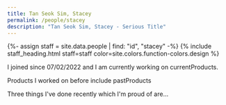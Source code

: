 ```yaml
---
title: Tan Seok Sim, Stacey
permalink: /people/stacey
description: "Tan Seok Sim, Stacey - Serious Title"
---
```


{%- assign staff = site.data.people | find: "id", "stacey" -%}
{% include staff_heading.html staff=staff color=site.colors.function-colors.design %}

<p>I joined since 07/02/2022 and I am currently working on currentProducts.</p>

<p>Products I worked on before include pastProducts</p>

<p>Three things I've done recently which I'm proud of are...</p>

